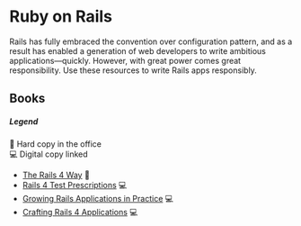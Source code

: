 # Ruby on Rails

Rails has fully embraced the convention over configuration pattern, and as a result has enabled a generation of web developers to write ambitious applications—quickly. However, with great power comes great responsibility. Use these resources to write Rails apps responsibly.

## Books

##### Legend
:book: Hard copy in the office<br>
:computer: Digital copy linked

- [The Rails 4 Way][r4w] :book:
- [Rails 4 Test Prescriptions][r4tp] :computer:
- [Growing Rails Applications in Practice][grap] :computer:
- [Crafting Rails 4 Applications][cr4a] :computer:

[r4w]: https://leanpub.com/tr4w
[r4tp]: https://drive.google.com/open?id=0B4FA5tbdR9ZlflNnbzMtSnhvU253UTNJeGxDZVRvMUR0T2syUmNBOFYyUlJwaUVoX2I5VWM
[grap]: https://drive.google.com/open?id=0B4FA5tbdR9ZlfmdabE1fOVEyM0RERXFBSzhGTnRaX0twLUc3bWlSUzA3SFNBZWNvZjZnQmc
[cr4a]: https://drive.google.com/open?id=0B4FA5tbdR9ZlfjB6NjU1eVN1MzBRVHI1dHg1d1VESTdPT2hKcFBsOTJ1ZlVfbXItLUc3aEU
